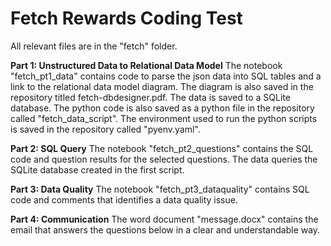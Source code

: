 # Fetch Rewards Coding Test
All relevant files are in the "fetch" folder.

**Part 1: Unstructured Data to Relational Data Model**
The notebook "fetch_pt1_data" contains code to parse the json data into SQL tables and a link to the relational data model diagram. The diagram is also saved in the repository titled fetch-dbdesigner.pdf.
The data is saved to a SQLite database.
The python code is also saved as a python file in the repository called "fetch_data_script".
The environment used to run the python scripts is saved in the repository called "pyenv.yaml".


**Part 2: SQL Query**
The notebook "fetch_pt2_questions" contains the SQL code and question results for the selected questions.
The data queries the SQLite database created in the first script.


**Part 3: Data Quality**
The notebook "fetch_pt3_dataquality" contains SQL code and comments that identifies a data quality issue.


**Part 4: Communication**
The word document "message.docx" contains the email that answers the questions below in a clear and understandable way.

